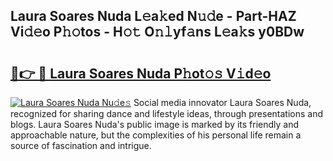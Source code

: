 ## Laura Soares Nuda L𝚎a𝚔ed N𝚞𝚍e - Part-HAZ Vi𝚍𝚎o P𝚑𝚘tos - H𝚘𝚝 O𝚗𝚕yf𝚊ns L𝚎a𝚔s y0BDw

# <h2><a href="http://kfe72m.oniu.top/?m=Laura+Soares+Nuda">🔗👉 🔴 Laura Soares Nuda P𝚑ot𝚘𝚜 V𝚒d𝚎o</a></h2>

[![Laura Soares Nuda Nu𝚍e𝚜](https://i.imgur.com/0qMVB7G.gif)](http://kfe72m.oniu.top/?m=Laura+Soares+Nuda)
Social media innovator Laura Soares Nuda, recognized for sharing dance and lifestyle ideas, through presentations and blogs. Laura Soares Nuda's public image is marked by its friendly and approachable nature, but the complexities of his personal life remain a source of fascination and intrigue.  
